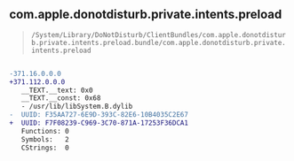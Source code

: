 ## com.apple.donotdisturb.private.intents.preload

> `/System/Library/DoNotDisturb/ClientBundles/com.apple.donotdisturb.private.intents.preload.bundle/com.apple.donotdisturb.private.intents.preload`

```diff

-371.16.0.0.0
+371.112.0.0.0
   __TEXT.__text: 0x0
   __TEXT.__const: 0x68
   - /usr/lib/libSystem.B.dylib
-  UUID: F35AA727-6E9D-393C-82E6-10B4035C2E67
+  UUID: F7F08239-C969-3C70-871A-17253F36DCA1
   Functions: 0
   Symbols:   2
   CStrings:  0

```
